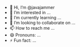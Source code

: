 - 👋 Hi, I’m @javajammer
- 👀 I’m interested in ...
- 🌱 I’m currently learning ...
- 💞️ I’m looking to collaborate on ...
- 📫 How to reach me ...
- 😄 Pronouns: ...
- ⚡ Fun fact: ...

<!---
javajammer/javajammer is a ✨ special ✨ repository because its `README.md` (this file) appears on your GitHub profile.
You can click the Preview link to take a look at your changes.
--->
